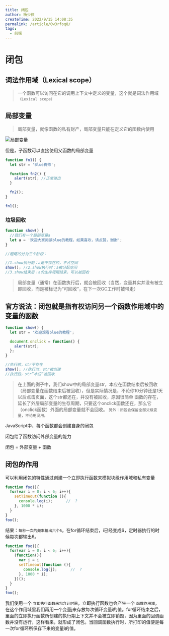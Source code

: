 ```yaml
---
title: 闭包
author: 杨少侠
createTime: 2022/9/15 14:08:35
permalink: /article/0w3rfoq8/
tags:
  - 前端
---
```


# 闭包

## 词法作用域（Lexical scope）
>一个函数可以访问在它的调用上下文中定义的变量，这个就是词法作用域`（Lexical scope）`

## 局部变量
> 局部变量，就像函数的私有财产，局部变量只能在定义它的函数内使用

![局部变量](https://p3-juejin.byteimg.com/tos-cn-i-k3u1fbpfcp/4301bbf929b34d75b3baf12bc0215a02~tplv-k3u1fbpfcp-zoom-in-crop-mark:3024:0:0:0.awebp)

但是，子函数可以直接使用父函数的局部变量

```JavaScript
function fn1() {
  let str = 'Blue真帅';

  function fn2() {
    alert(str); //正常弹出
  }

  fn2();
}

fn1();
```
### 垃圾回收

```JavaScript
function show() {
  //我们有一个局部变量a
  let a = '欢迎大家阅读blue的教程，如果喜欢，请点赞，谢谢';
}

//粗略的分为三个阶段：

//1.show执行前：a是不存在的，不占空间
show(); //2.show执行时：a被分配空间
//3.show结束后：a的生存周期结束，可以被回收
```

> 局部变量（通常）在函数执行后，就会被回收（当然，变量其实并没有被立即回收，而是被标记为“可回收”，在下一次GC工作时被带走）

## 官方说法：闭包就是指有权访问另一个函数作用域中的变量的函数

```JavaScript
function show() {
  let str = '欢迎观看blue的教程';

  document.onclick = function() {
    alert(str);
  };
}

//执行前，str不存在
show(); //执行时，str被创建
//执行后，str“本应”被回收
```

>在上面的例子中，我们show中的局部变量str，本应在函数结束后被回收（局部变量在函数结束后被回收），但是实际情况是，不论你10分钟还是1天以后点击页面，这个str都还在，并没有被回收，原因很简单
函数的存在，延长了外层局部变量的生存周期，只要这个onclick函数还在，那么它（onclick函数）外面的局部变量就不会回收。
`另外：闭包会保留全部父级变量，不论用没用。`


JavaScript中，每个函数都会创建自身的闭包

闭包给了函数访问外部变量的能力

闭包 = 外部变量 + 函数

## 闭包的作用
可以利用闭包的特性通过创建一个立即执行函数来模拟块级作用域和私有变量

```JavaScript
function foo(){
  for(var i = 0; i < 6; i++){
    setTimeout(function (){
      console.log(i);      //  ?
    }, 1000 * i);
  }
}
foo();
```
结果：`每秒一次的频率输出六个6`，在for循环结束后，i已经变成6，定时器执行的时候每次都输出6。

```JavaScript
function foo(){
  for(var i = 0; i < 6; i++){
    (function(){
      var j = i
      setTimeout(function (){
        console.log(j);      //  ?
      }, 1000 * i);
    })();
  }
}
foo();
```
我们使用一个 `立即执行函数来包含计时器`，立即执行函数也会产生一个 `函数作用域`，在这个作用域里我们再用一个变量j来存放每次循环变量i的值。for循环结束之后，里面的立即执行函数所创建的执行期上下文并不会被立即销毁，因为里面的回调函数并没有运行，这样看来，就形成了闭包。当回调函数执行时，所打印的值便是每一次for循环所保存下来的变量i的值。
